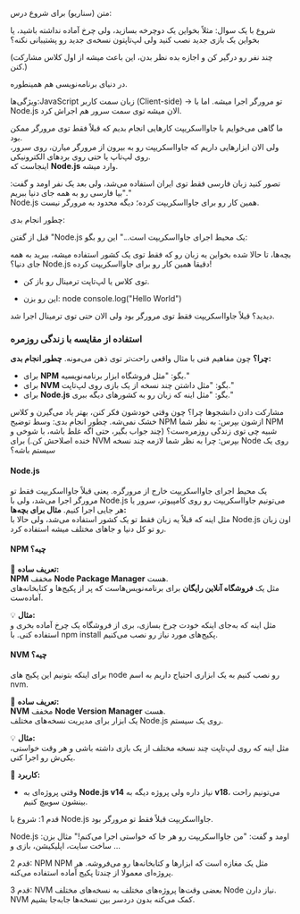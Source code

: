 متن (سناریو) برای شروع درس:

شروع با یک سوال:
مثلاً بخواین یک دوچرخه بسازید، ولی چرخ آماده نداشته باشید، یا بخواین یک بازی جدید نصب کنید ولی لپ‌تاپتون نسخه‌ی جدید رو پشتیبانی نکنه؟

(چند نفر رو درگیر کن و اجازه بده نظر بدن، این باعث میشه از اول کلاس مشارکت کنن.)

در دنیای برنامه‌نویسی هم همینطوره.  

ویژگی‌ها:JavaScript
زبان سمت کاربر (Client-side) → تو مرورگر اجرا میشه.
اما با Node.js الان میشه توی سمت سرور هم اجراش کرد.

ما گاهی می‌خوایم با جاوااسکریپت کارهایی انجام بدیم که قبلاً فقط توی مرورگر ممکن بود.  
ولی الان ابزارهایی داریم که جاوااسکریپت رو به بیرون از مرورگر میارن، روی سرور، روی لپ‌تاپ یا حتی روی بردهای الکترونیکی.  
اینجاست که **Node.js** وارد میشه.

تصور کنید زبان فارسی فقط توی ایران استفاده می‌شد، ولی بعد یک نفر اومد و گفت: "بیا فارسی رو به همه جای دنیا ببریم."  
Node.js 
همین کار رو برای جاوااسکریپت کرده؛ دیگه محدود به مرورگر نیست.

چطور انجام بدی:

قبل از گفتن "Node.js یک محیط اجرای جاوااسکریپت است..." این رو بگو:

بچه‌ها، تا حالا شده بخواین یه زبان رو که فقط توی یک کشور استفاده میشه، ببرید به همه جای دنیا؟
Node.js
دقیقا همین کار رو برای جاوااسکریپت کرده!

- توی کلاس یا لپ‌تاپت ترمینال رو باز کن.
    
- این رو بزن:
node
console.log("Hello World")

دیدید؟ قبلاً جاوااسکریپت فقط توی مرورگر بود ولی الان حتی توی ترمینال اجرا شد.

### **استفاده از مقایسه با زندگی روزمره**

**چرا؟** چون مفاهیم فنی با مثال واقعی راحت‌تر توی ذهن می‌مونه.
**چطور انجام بدی:**
- برای **NPM** بگو: "مثل فروشگاه ابزار برنامه‌نویسیه."
- برای **NVM** بگو: "مثل داشتن چند نسخه از یک بازی روی لپ‌تاپت."
- برای **Node.js** بگو: "مثل اینه که زبان رو به کشورهای دیگه ببری."

مشارکت دادن دانشجوها
چرا؟ چون وقتی خودشون فکر کنن، بهتر یاد می‌گیرن و کلاس خشک نمی‌شه.
چطور انجام بدی:
وسط توضیح NPM ازشون بپرس:
به نظر شما NPM شبیه چی توی زندگی روزمره‌ست؟
(چند جواب بگیر، حتی اگه غلط باشه، با شوخی و خنده اصلاحش کن.)
برای NVM بپرس:
چرا به نظر شما لازمه چند نسخه Node روی یک سیستم باشه؟

#### Node.js 
یک محیط اجرای جاوااسکریپت خارج از مرورگره.
یعنی قبلاً جاوااسکریپت فقط تو مرورگر اجرا می‌شد، ولی با Node.js می‌تونیم جاوااسکریپت رو روی کامپیوتر، سرور یا هر جایی اجرا کنیم.
**مثال برای بچه‌ها:**  
مثل اینه که قبلاً یه زبان فقط تو یک کشور استفاده می‌شد، ولی حالا با Node.js اون زبان رو تو کل دنیا و جاهای مختلف میشه استفاده کرد.

#### NPM چیه؟

🧠 **تعریف ساده:**  
**NPM**
مخفف **Node Package Manager** هست.  
مثل یک **فروشگاه آنلاین رایگان** برای برنامه‌نویس‌هاست که پر از پکیج‌ها و کتابخانه‌های آماده‌ست.

💡 **مثال:**  
مثل اینه که به‌جای اینکه خودت چرخ بسازی، بری از فروشگاه یک چرخ آماده بخری و استفاده کنی.
با npm install پکیج‌های مورد نیاز رو نصب می‌کنیم.

#### NVM چیه؟
برای اینکه بتونیم این پکیج های node رو نصب کنیم به یک ابزاری احتیاج داریم به اسم nvm.

🧠 **تعریف ساده:**  
**NVM**
مخفف **Node Version Manager** هست.  
یک ابزار برای مدیریت نسخه‌های مختلف Node.js روی یک سیستم.

💡 **مثال:**  
مثل اینه که روی لپ‌تاپت چند نسخه مختلف از یک بازی داشته باشی و هر وقت خواستی، یکی‌ش رو اجرا کنی.

📌 **کاربرد:**

- وقتی پروژه‌ای به **Node.js v14** نیاز داره ولی پروژه دیگه به **v18**، می‌تونیم راحت بینشون سوییچ کنیم.

قدم 1: شروع با Node.js
جاوااسکریپت قبلاً فقط تو مرورگر بود.

Node.js
اومد و گفت: "من جاوااسکریپت رو هر جا که خواستی اجرا می‌کنم!"
مثال بزن: ساخت سایت، اپلیکیشن، بازی و …
 
 قدم 2: NPM
NPM 
مثل یک مغازه است که ابزارها و کتابخانه‌ها رو می‌فروشه.
هر پروژه‌ای معمولا از چندتا پکیج آماده استفاده می‌کنه.

قدم 3: NVM
بعضی وقت‌ها پروژه‌های مختلف به نسخه‌های مختلف Node نیاز دارن.
NVM
کمک می‌کنه بدون دردسر بین نسخه‌ها جابه‌جا بشیم.

